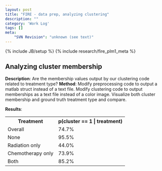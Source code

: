 ```yaml
---
layout: post
title: "FIRE - data prep, analyzing clustering"
description: ""
category: 'Work Log'
tags: []
meta: 
    "SVN Revision": "unknown (see text)"
---
```

{% include JB/setup %}
{% include research/fire_plm1_meta %}

Analyzing cluster membership
--------------------
**Description**: Are the membership values output by our clustering code related to treatment type?
**Method**: Modify preprocessing code to output a matlab struct instead of a text file.  Modify clustering code to output memberships as a text file instead of a color image.  Visualize both cluster membership and ground truth treatment type and compare.

**Results**:

<table class="data">
<tr><th>Treatment</th><th>p(cluster == 1 | treatment)</tr>
<tr><td>Overall</td><td>74.7%</td></tr>
<tr><td>None</td><td>95.5%</td></tr>
<tr><td>Radiation only</td><td>44.0%</td></tr>
<tr><td>Chemotherapy only</td><td>73.9%</td></tr>
<tr><td>Both</td><td>85.2%</td></tr>
</table>


